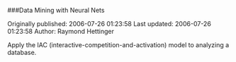 ###Data Mining with Neural Nets

Originally published: 2006-07-26 01:23:58
Last updated: 2006-07-26 01:23:58
Author: Raymond Hettinger

Apply the IAC (interactive-competition-and-activation) model to analyzing a database.